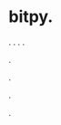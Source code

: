 # bitpy.
.
.
.
.












.






















































.
























.



























.
















































